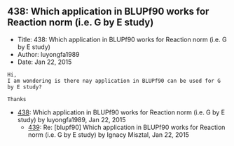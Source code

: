 ## 438: Which application in BLUPf90 works for Reaction norm (i.e. G by E study)

- Title: 438: Which application in BLUPf90 works for Reaction norm (i.e. G by E study)
- Author: luyongfa1989
- Date: Jan 22, 2015
```
Hi,
I am wondering is there nay application in BLUPf90 can be used for G by E study?

Thanks
```

- [438](0438.md): Which application in BLUPf90 works for Reaction norm (i.e. G by E study) by luyongfa1989, Jan 22, 2015
    - [439](0439.md): Re: [blupf90] Which application in BLUPf90 works for Reaction norm (i.e. G by E study) by Ignacy Misztal, Jan 22, 2015
